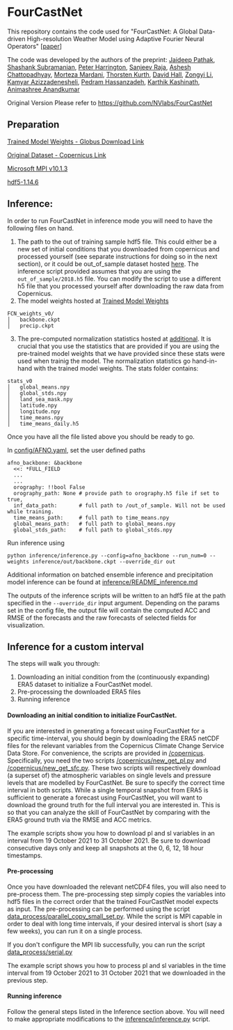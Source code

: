 # FourCastNet

This repository contains the code used for "FourCastNet: A Global Data-driven High-resolution Weather Model using Adaptive Fourier Neural Operators" \[[paper](https://arxiv.org/abs/2202.11214)\]

The code was developed by the authors of the preprint: 
[Jaideep Pathak](https://research.nvidia.com/person/jaideep-pathak), [Shashank Subramanian](https://www.nersc.gov/about/nersc-staff/nesap-postdocs/shashank-subramanian/), [Peter Harrington](https://www.nersc.gov/about/nersc-staff/data-analytics-services/peter-harrington/), [Sanjeev Raja](https://sanjeevraja.com), [Ashesh Chattopadhyay](https://sites.google.com/view/ashesh6810/home), [Morteza Mardani](https://web.stanford.edu/~morteza/), [Thorsten Kurth](https://github.com/azrael417), [David Hall](https://david-matthew-hall.com), [Zongyi Li](https://zongyi-li.github.io), [Kamyar Azizzadenesheli](https://www.cs.purdue.edu/homes/kamyar/), [Pedram Hassanzadeh](http://pedram.rice.edu/director/), [Karthik Kashinath](https://www.linkedin.com/in/karthik-kashinath), [Animashree Anandkumar](http://tensorlab.cms.caltech.edu/users/anima/)

Original Version Please refer to https://github.com/NVlabs/FourCastNet

## Preparation

[Trained Model Weights - Globus Download Link](https://app.globus.org/file-manager?origin_id=945b3c9e-0f8c-11ed-8daf-9f359c660fbd&origin_path=%2F~%2Fmodel_weights%2F)

[Original Dataset - Copernicus Link](https://confluence.ecmwf.int/display/CKB/How+to+install+and+use+CDS+API+on+Windows)

[Microsoft MPI v10.1.3](https://www.microsoft.com/en-us/download/details.aspx?id=105289)

[hdf5-1.14.6](https://www.hdfgroup.org/download-hdf5/)

## Inference:
In order to run FourCastNet in inference mode you will need to have the following files on hand.

1. The path to the out of training sample hdf5 file. This could either be a new set of initial conditions that you downloaded from copernicus and processed yourself (see separate instructions for doing so in the next section), or it could be out_of_sample dataset hosted [here](https://app.globus.org/file-manager?origin_id=945b3c9e-0f8c-11ed-8daf-9f359c660fbd&origin_path=%2F~%2Fdata%2F). The inference script provided assumes that you are using the ```out_of_sample/2018.h5``` file. You can modify the script to use a different h5 file that you processed yourself after downloading the raw data from Copernicus.
2. The model weights hosted at [Trained Model Weights](https://app.globus.org/file-manager?origin_id=945b3c9e-0f8c-11ed-8daf-9f359c660fbd&origin_path=%2F~%2Fmodel_weights%2F)
```
FCN_weights_v0/
│   backbone.ckpt  
│   precip.ckpt  
```
3. The pre-computed normalization statistics hosted at [additional](https://app.globus.org/file-manager?origin_id=945b3c9e-0f8c-11ed-8daf-9f359c660fbd&origin_path=%2F~%2Fadditional%2F). It is crucial that you use the statistics that are provided if you are using the pre-trained model weights that we have provided since these stats were used when trainig the model. The normalization statistics go hand-in-hand with the trained model weights. The stats folder contains:
```
stats_v0
│   global_means.npy  
│   global_stds.npy  
│   land_sea_mask.npy  
│   latitude.npy  
│   longitude.npy  
│   time_means.npy
│   time_means_daily.h5
```

Once you have all the file listed above you should be ready to go.

In [config/AFNO.yaml](config/AFNO.yaml), set the user defined paths

```
afno_backbone: &backbone
  <<: *FULL_FIELD
  ...
  ...
  orography: !!bool False 
  orography_path: None # provide path to orography.h5 file if set to true, 
  inf_data_path:       # full path to /out_of_sample. Will not be used while training.
  time_means_path:     # full path to time_means.npy
  global_means_path:   # full path to global_means.npy
  global_stds_path:    # full path to global_stds.npy

```


Run inference using

```
python inference/inference.py --config=afno_backbone --run_num=0 --weights inference/out/backbone.ckpt --override_dir out
```

Additional information on batched ensemble inference and precipitation model inference can be found at [inference/README_inference.md](inference/README_inference.md)

The outputs of the inference scripts will be written to an hdf5 file at the path specified in the ```--override_dir``` input argument. Depending on the params set in the config file, the output file will contain the computed ACC and RMSE of the forecasts and the raw forecasts of selected fields for visualization.

## Inference for a custom interval

The steps will walk you through:
1. Downloading an initial condition from the (continuously expanding) ERA5 dataset to initialize a FourCastNet model.
2. Pre-processing the downloaded ERA5 files
3. Running inference

#### Downloading an initial condition to initialize FourCastNet.

If you are interested in generating a forecast using FourCastNet for a specific time-interval, you should begin by downloading the ERA5 netCDF files for the relevant variables from the Copernicus Climate Change Service Data Store. For convenience, the scripts are provided in [/copernicus](/copernicus). Specifically, you need the two scripts [/copernicus/new_get_pl.py](/copernicus/new_get_pl.py) and [/copernicus/new_get_sfc.py](/copernicus/new_get_sfc.py). These two scripts will respectively download (a superset of) the atmospheric variables on single levels and pressure levels that are modelled by FourCastNet. Be sure to specify the correct time interval in both scripts. While a single temporal snapshot from ERA5 is sufficient to generate a forecast using FourCastNet, you will want to download the ground truth for the full interval you are interested in. This is so that you can analyze the skill of FourCastNet by comparing with the ERA5 ground truth via the RMSE and ACC metrics.

The example scripts show you how to download pl and sl variables in an interval from 19 October 2021 to 31 October 2021. Be sure to download consecutive days only and keep all snapshots at the 0, 6, 12, 18 hour timestamps.

#### Pre-processing

Once you have downloaded the relevant netCDF4 files, you will also need to pre-process them. The pre-processing step simply copies the variables into hdf5 files in the correct order that the trained FourCastNet model expects as input. The pre-processing can be performed using the script [data_process/parallel_copy_small_set.py](data_process/parallel_copy_small_set.py). While the script is MPI capable in order to deal with long time intervals, if your desired interval is short (say a few weeks), you can run it on a single process.

If you don't configure the MPI lib successfully, you can run the script [data_process/serial.py](data_process/serial.py)

The example script shows you how to process pl and sl variables in the time interval from 19 October 2021 to 31 October 2021 that we downloaded in the previous step.

#### Running inference

Follow the general steps listed in the Inference section above. You will need to make appropriate modifications to the [inference/inference.py](inference/inference.py) script.

